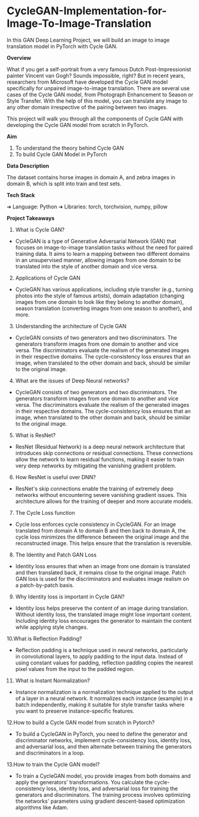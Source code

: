 # CycleGAN-Implementation-for-Image-To-Image-Translation
In this GAN Deep Learning Project, we will build an image to image translation model in PyTorch with Cycle GAN.

**Overview**

What if you get a self-portrait from a very famous Dutch Post-Impressionist painter
Vincent van Gogh? Sounds impossible, right? But in recent years, researchers from
Microsoft have developed the Cycle GAN model specifically for unpaired
image-to-image translation. There are several use cases of the Cycle GAN model, from
Photograph Enhancement to Season or Style Transfer. With the help of this model, you
can translate any image to any other domain irrespective of the pairing between two
images.

This project will walk you through all the components of Cycle GAN with developing the
Cycle GAN model from scratch in PyTorch.

**Aim**

1. To understand the theory behind Cycle GAN
2. To build Cycle GAN Model in PyTorch

**Data Description**

The dataset contains horse images in domain A, and zebra images in domain B, which
is split into train and test sets.

**Tech Stack**

➔ Language: Python
➔ Libraries: torch, torchvision, numpy, pillow

**Project Takeaways**

1. What is Cycle GAN?

* CycleGAN is a type of Generative Adversarial Network (GAN) that focuses on image-to-image translation tasks without the need for paired training data. It aims to learn a mapping between two different domains in an unsupervised manner, allowing images from one domain to be translated into the style of another domain and vice versa.

2. Applications of Cycle GAN

* CycleGAN has various applications, including style transfer (e.g., turning photos into the style of famous artists), domain adaptation (changing images from one domain to look like they belong to another domain), season translation (converting images from one season to another), and more.

3. Understanding the architecture of Cycle GAN

* CycleGAN consists of two generators and two discriminators. The generators transform images from one domain to another and vice versa. The discriminators evaluate the realism of the generated images in their respective domains. The cycle-consistency loss ensures that an image, when translated to the other domain and back, should be similar to the original image.

4. What are the issues of Deep Neural networks?

* CycleGAN consists of two generators and two discriminators. The generators transform images from one domain to another and vice versa. The discriminators evaluate the realism of the generated images in their respective domains. The cycle-consistency loss ensures that an image, when translated to the other domain and back, should be similar to the original image.

5. What is ResNet?

* ResNet (Residual Network) is a deep neural network architecture that introduces skip connections or residual connections. These connections allow the network to learn residual functions, making it easier to train very deep networks by mitigating the vanishing gradient problem.

6. How ResNet is useful over DNN?

* ResNet's skip connections enable the training of extremely deep networks without encountering severe vanishing gradient issues. This architecture allows for the training of deeper and more accurate models.

7. The Cycle Loss function

* Cycle loss enforces cycle consistency in CycleGAN. For an image translated from domain A to domain B and then back to domain A, the cycle loss minimizes the difference between the original image and the reconstructed image. This helps ensure that the translation is reversible.

8. The Identity and Patch GAN Loss

* Identity loss ensures that when an image from one domain is translated and then translated back, it remains close to the original image. Patch GAN loss is used for the discriminators and evaluates image realism on a patch-by-patch basis.

9. Why Identity loss is important in Cycle GAN?

* Identity loss helps preserve the content of an image during translation. Without identity loss, the translated image might lose important content. Including identity loss encourages the generator to maintain the content while applying style changes.

10.What is Reflection Padding?

* Reflection padding is a technique used in neural networks, particularly in convolutional layers, to apply padding to the input data. Instead of using constant values for padding, reflection padding copies the nearest pixel values from the input to the padded region.

11. What is Instant Normalization?

* Instance normalization is a normalization technique applied to the output of a layer in a neural network. It normalizes each instance (example) in a batch independently, making it suitable for style transfer tasks where you want to preserve instance-specific features.

12.How to build a Cycle GAN model from scratch in Pytorch?

* To build a CycleGAN in PyTorch, you need to define the generator and discriminator networks, implement cycle-consistency loss, identity loss, and adversarial loss, and then alternate between training the generators and discriminators in a loop.

13.How to train the Cycle GAN model?

* To train a CycleGAN model, you provide images from both domains and apply the generators' transformations. You calculate the cycle-consistency loss, identity loss, and adversarial loss for training the generators and discriminators. The training process involves optimizing the networks' parameters using gradient descent-based optimization algorithms like Adam.
